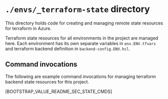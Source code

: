 # `./envs/_terraform-state` directory

This directory holds code for creating and managing remote state resources for terraform in Azure.

Terraform state resources for all environments in the project are managed here. Each environment has its own separate variables in `env.ENV.tfvars` and terraform backend definition in `backend-config.ENV.hcl`.

## Command invocations

The following are example command invocations for managing terraform backend state resources for this project.

[BOOTSTRAP_VALUE_README_SEC_STATE_CMDS]
